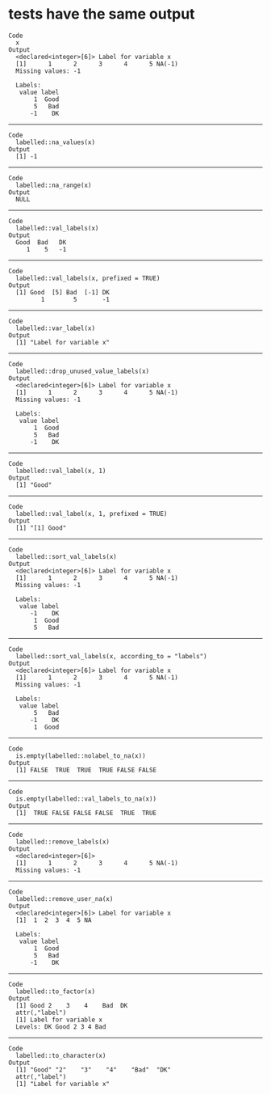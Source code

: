# tests have the same output

    Code
      x
    Output
      <declared<integer>[6]> Label for variable x
      [1]      1      2      3      4      5 NA(-1)
      Missing values: -1
      
      Labels:
       value label
           1  Good
           5   Bad
          -1    DK

---

    Code
      labelled::na_values(x)
    Output
      [1] -1

---

    Code
      labelled::na_range(x)
    Output
      NULL

---

    Code
      labelled::val_labels(x)
    Output
      Good  Bad   DK 
         1    5   -1 

---

    Code
      labelled::val_labels(x, prefixed = TRUE)
    Output
      [1] Good  [5] Bad  [-1] DK 
             1        5       -1 

---

    Code
      labelled::var_label(x)
    Output
      [1] "Label for variable x"

---

    Code
      labelled::drop_unused_value_labels(x)
    Output
      <declared<integer>[6]> Label for variable x
      [1]      1      2      3      4      5 NA(-1)
      Missing values: -1
      
      Labels:
       value label
           1  Good
           5   Bad
          -1    DK

---

    Code
      labelled::val_label(x, 1)
    Output
      [1] "Good"

---

    Code
      labelled::val_label(x, 1, prefixed = TRUE)
    Output
      [1] "[1] Good"

---

    Code
      labelled::sort_val_labels(x)
    Output
      <declared<integer>[6]> Label for variable x
      [1]      1      2      3      4      5 NA(-1)
      Missing values: -1
      
      Labels:
       value label
          -1    DK
           1  Good
           5   Bad

---

    Code
      labelled::sort_val_labels(x, according_to = "labels")
    Output
      <declared<integer>[6]> Label for variable x
      [1]      1      2      3      4      5 NA(-1)
      Missing values: -1
      
      Labels:
       value label
           5   Bad
          -1    DK
           1  Good

---

    Code
      is.empty(labelled::nolabel_to_na(x))
    Output
      [1] FALSE  TRUE  TRUE  TRUE FALSE FALSE

---

    Code
      is.empty(labelled::val_labels_to_na(x))
    Output
      [1]  TRUE FALSE FALSE FALSE  TRUE  TRUE

---

    Code
      labelled::remove_labels(x)
    Output
      <declared<integer>[6]>
      [1]      1      2      3      4      5 NA(-1)
      Missing values: -1

---

    Code
      labelled::remove_user_na(x)
    Output
      <declared<integer>[6]> Label for variable x
      [1]  1  2  3  4  5 NA
      
      Labels:
       value label
           1  Good
           5   Bad
          -1    DK

---

    Code
      labelled::to_factor(x)
    Output
      [1] Good 2    3    4    Bad  DK  
      attr(,"label")
      [1] Label for variable x
      Levels: DK Good 2 3 4 Bad

---

    Code
      labelled::to_character(x)
    Output
      [1] "Good" "2"    "3"    "4"    "Bad"  "DK"  
      attr(,"label")
      [1] "Label for variable x"

